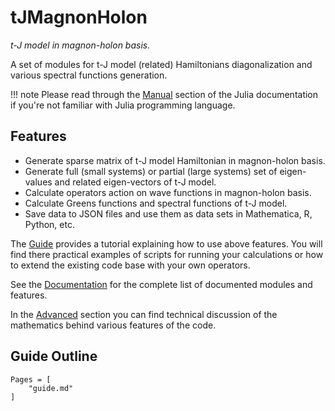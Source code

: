 # tJMagnonHolon

*t-J model in magnon-holon basis.*

A set of modules for t-J model (related) Hamiltonians diagonalization and various spectral functions generation.

!!! note
    Please read through the [Manual](https://docs.julialang.org/en/v1/manual/getting-started/) section of the Julia documentation
    if you're not familiar with Julia programming language.

## Features

- Generate sparse matrix of t-J model Hamiltonian in magnon-holon basis.
- Generate full (small systems) or partial (large systems) set of eigen-values and related eigen-vectors of t-J model.
- Calculate operators action on wave functions in magnon-holon basis.
- Calculate Greens functions and spectral functions of t-J model.
- Save data to JSON files and use them as data sets in Mathematica, R, Python, etc.

The [Guide](@ref) provides a tutorial explaining how to use above features.
You will find there practical examples of scripts for running your calculations or how to extend the existing code base with your own operators.

See the [Documentation](@ref) for the complete list of documented modules and features.

In the [Advanced](@ref) section you can find technical discussion of the mathematics behind various features of the code.

## Guide Outline

```@contents
Pages = [
    "guide.md"
]
```

